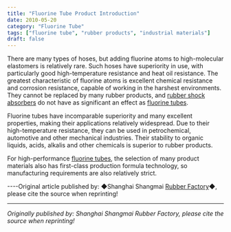 ```yaml
---
title: "Fluorine Tube Product Introduction"
date: 2010-05-20
category: "Fluorine Tube"
tags: ["fluorine tube", "rubber products", "industrial materials"]
draft: false
---
```


There are many types of hoses, but adding fluorine atoms to high-molecular elastomers is relatively rare. Such hoses have superiority in use, with particularly good high-temperature resistance and heat oil resistance. The greatest characteristic of fluorine atoms is excellent chemical resistance and corrosion resistance, capable of working in the harshest environments. They cannot be replaced by many rubber products, and [rubber shock absorbers](http://www.smpolymer.com/) do not have as significant an effect as [fluorine tubes](http://www.smpolymer.com/fujiaoguan/).

Fluorine tubes have incomparable superiority and many excellent properties, making their applications relatively widespread. Due to their high-temperature resistance, they can be used in petrochemical, automotive and other mechanical industries. Their stability to organic liquids, acids, alkalis and other chemicals is superior to rubber products.

For high-performance [fluorine tubes](http://www.smpolymer.com/fujiaoguan/), the selection of many product materials also has first-class production formula technology, so manufacturing requirements are also relatively strict.

----Original article published by: ◆Shanghai Shangmai [Rubber Factory](http://www.smpolymer.com/)◆, please cite the source when reprinting!

---

*Originally published by: Shanghai Shangmai Rubber Factory, please cite the source when reprinting!*